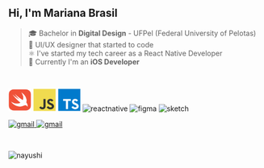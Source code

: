 ## Hi, I'm Mariana Brasil

> 🎓 Bachelor in **Digital Design** - UFPel (Federal University of Pelotas)
><br>
> 🎨 UI/UX designer that started to code
><br>
> ⚛️ I've started my tech career as a React Native Developer
><br>
> 📱 Currently I'm an **iOS Developer**

<br>

<p align="left">
	<img src="https://raw.githubusercontent.com/devicons/devicon/master/icons/swift/swift-original.svg" alt="swift" width="45" height="45"/>
	<img src="https://raw.githubusercontent.com/devicons/devicon/master/icons/javascript/javascript-original.svg" alt="javascript" width="45" height="45"/>
	<img src="https://raw.githubusercontent.com/devicons/devicon/master/icons/typescript/typescript-original.svg" alt="typescript" width="45" height="45"/>
	<img src="https://reactnative.dev/img/header_logo.svg" alt="reactnative" width="45" height="45"/> 
	<img src="https://www.vectorlogo.zone/logos/figma/figma-icon.svg" alt="figma" width="45" height="45"/>
	<img src="https://www.vectorlogo.zone/logos/sketchapp/sketchapp-icon.svg" alt="sketch" width="45" height="45"/>
	</p>

<p align="left"> 
<a href="mailto:marilemosbrasil@gmail.com">
		<img src="https://img.shields.io/badge/Gmail-D14836?style=for-the-badge&logo=gmail&logoColor=white" alt="gmail"/>
	</a>
	<a href="https://www.linkedin.com/in/nayushi/">
		<img src="https://img.shields.io/badge/LinkedIn-0077B5?style=for-the-badge&logo=linkedin&logoColor=white" alt="gmail"/>
	</a>
</p>

<br>
<p><img src="https://komarev.com/ghpvc/?username=nayushi&label=Profile%20views&color=E34F32&style=flat" alt="nayushi" /><p>

